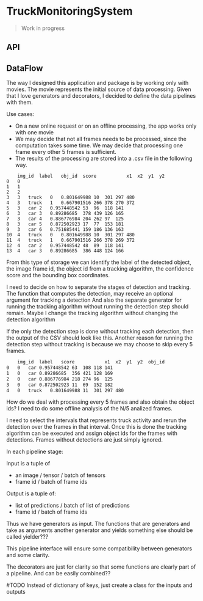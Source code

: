 # TruckMonitoringSystem
> Work in progress

## API

## DataFlow

The way I designed this application and package is by working only with movies. The movie represents the initial source 
of data processing. Given that I love generators and decorators, I decided to define the data pipelines with them.

Use cases:

* On a new online request or on an offline processing, the app works only with one movie
* We may decide that not all frames needs to be processed, since the computation takes some time. We may decide that
processing one frame every other 5 frames is sufficient.
* The results of the processing are stored into a .csv file in the following way.	
```
	img_id	label	obj_id	score	        x1	x2	y1	y2
0	0							
1	1							
2	2							
3	3	truck	0	0.801649988	10	301	297	480
4	3	truck	1	0.667901516	266	378	270	372
5	3	car	2	0.957448542	53	96	118	141
6	3	car	3	0.89286685	378	439	126	165
7	3	car	4	0.886776984	204	262	97	125
8	3	car	5	0.872502923	17	77	153	181
9	3	car	6	0.751685441	159	186	136	163
10	4	truck	0	0.801649988	10	301	297	480
11	4	truck	1	0.667901516	266	378	269	372
12	4	car	2	0.957448542	48	89	118	141
13	4	car	3	0.89286685	386	448	124	166
```
From this type of storage we can identify the label of the detected object, the image frame id, the object id from a 
tracking algorithm, the confidence score and the bounding box coordinates.

I need to decide on how to separate the stages of detection and tracking.
The function that computes the detection, may receive an optional argument for tracking a detection
And also the separate generator for running the tracking algorithm without running the detection step should remain.
Maybe I change the tracking algorithm without changing the detection algorithm

If the only the detection step is done without tracking each detection, then the output of the CSV should look like this.
Another reason for running the detection step without tracking is because we may choose to skip every 5 frames.
```html
	img_id	label	score	        x1	x2	y1	y2	obj_id
0	0	car	0.957448542	63	108	118	141	
1	0	car	0.89286685	356	421	128	169	
2	0	car	0.886776984	218	274	96	125	
3	0	car	0.872502923	11	69	152	182	
4	0	truck	0.801649988	11	301	297	480	
```
How do we deal with processing every 5 frames and also obtain the object ids? I need to do some offline analysis of the
 N/5 analized frames.
 
I need to select the intervals that represents truck activity and rerun the detection over the frames in that interval. 
Once this is done the tracking algorithm can be executed and assign object ids for the frames with detections. Frames 
without detections are just simply ignored.

In each pipeline stage:

Input is a tuple of
* an image / tensor / batch of tensors
* frame id / batch of frame ids

Output is a tuple of:
* list of predictions / batch of list of predictions
* frame id / batch of frame ids 

Thus we have generators as input. The functions that are generators and take as arguments another generator and yields 
something else should be called yielder???

This pipeline interface will ensure some compatibility between generators and some clarity.

The decorators are just for clarity so that some functions are clearly part of a pipeline. And can be easily combined??


#TODO Instead of dictionary of keys, just create a class for the inputs and outputs
